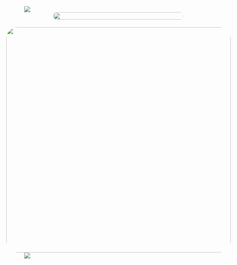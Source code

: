  <img src="https://capsule-render.vercel.app/api?type=waving&color=darkgray&height=150&section=header" />

<div align="center" style="display: flex; justify-content: center; align-items: center; gap: 20px; flex-wrap: wrap;">
  <img 
    src="https://github-readme-stats.vercel.app/api/top-langs/?username=yungxhi&layout=compact&theme=radical&hide_border=true" 
    style="border-radius: 30px; max-width: 350px; width: 100%;" 
  />
  <a href="https://github.com/devxb/gitanimals">
    <img src="https://render.gitanimals.org/lines/yungxhi?pet-id=1" style="width: 600px; max-width: 90vw; border-radius: 30px;" />
  </a>
</div>

<img src="https://capsule-render.vercel.app/api?type=waving&color=darkgray&height=150&section=footer" />
